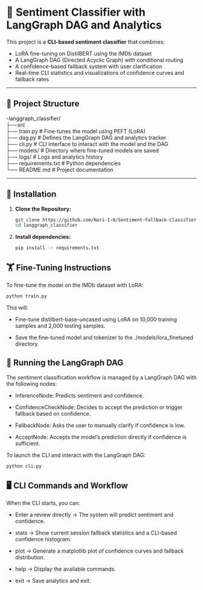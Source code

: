 # 💬 Sentiment Classifier with LangGraph DAG and Analytics

This project is a **CLI-based sentiment classifier** that combines:
- LoRA fine-tuning on DistilBERT using the IMDb dataset
- A LangGraph DAG (Directed Acyclic Graph) with conditional routing
- A confidence-based fallback system with user clarification
- Real-time CLI statistics and visualizations of confidence curves and fallback rates

---

## 📂 Project Structure
-langgraph_classifier/<br />
├──src<br />
  ├── train.py # Fine-tunes the model using PEFT (LoRA)<br />
  ├── dag.py # Defines the LangGraph DAG and analytics tracker<br />
  ├── cli.py # CLI interface to interact with the model and the DAG<br />
  ├── models/ # Directory where fine-tuned models are saved<br />
  ├── logs/ # Logs and analytics history<br />
├── requirements.txt # Python dependencies<br />
└── README.md # Project documentation<br />

---

## 🚀 Installation

1. **Clone the Repository:**
   ```bash
   git clone https://github.com/Hari-1-0/Sentiment-Fallback-Classifier
   cd langgraph_classifier
2. **Install dependencies:**
   ```bash
   pip install -r requirements.txt

## 🏋️ Fine-Tuning Instructions
To fine-tune the model on the IMDb dataset with LoRA:

  ```bash
  python train.py
```
This will:
- Fine-tune distilbert-base-uncased using LoRA on 10,000 training samples and 2,000 testing samples.

- Save the fine-tuned model and tokenizer to the ./models/lora_finetuned directory.
## 🧩 Running the LangGraph DAG
The sentiment classification workflow is managed by a LangGraph DAG with the following nodes:

- InferenceNode: Predicts sentiment and confidence.

- ConfidenceCheckNode: Decides to accept the prediction or trigger fallback based on confidence.

- FallbackNode: Asks the user to manually clarify if confidence is low.

- AcceptNode: Accepts the model’s prediction directly if confidence is sufficient.

To launch the CLI and interact with the LangGraph DAG:
```bash
python cli.py
```
## 🖥️ CLI Commands and Workflow
When the CLI starts, you can:

- Enter a review directly → The system will predict sentiment and confidence.

- stats → Show current session fallback statistics and a CLI-based confidence histogram.

- plot → Generate a matplotlib plot of confidence curves and fallback distribution.

- help → Display the available commands.

- exit → Save analytics and exit.
